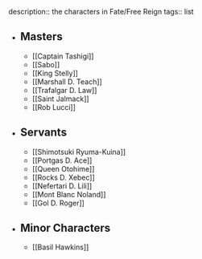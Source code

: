 description:: the characters in Fate/Free Reign
tags:: list

- ## Masters
	- [[Captain Tashigi]]
	- [[Sabo]]
	- [[King Stelly]]
	- [[Marshall D. Teach]]
	- [[Trafalgar D. Law]]
	- [[Saint Jalmack]]
	- [[Rob Lucci]]
- ## Servants
	- [[Shimotsuki Ryuma-Kuina]]
	- [[Portgas D. Ace]]
	- [[Queen Otohime]]
	- [[Rocks D. Xebec]]
	- [[Nefertari D. Lili]]
	- [[Mont Blanc Noland]]
	- [[Gol D. Roger]]
- ## Minor Characters
	- [[Basil Hawkins]]